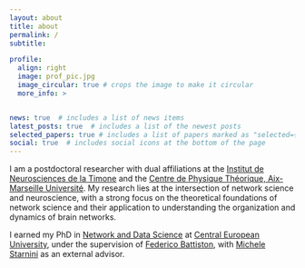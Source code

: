 ```yaml
---
layout: about
title: about
permalink: /
subtitle: 

profile:
  align: right
  image: prof_pic.jpg
  image_circular: true # crops the image to make it circular
  more_info: >


news: true  # includes a list of news items
latest_posts: true  # includes a list of the newest posts
selected_papers: true # includes a list of papers marked as "selected={true}"
social: true  # includes social icons at the bottom of the page
---
```


I am a postdoctoral researcher with dual affiliations at the [Institut de Neurosciences de la Timone](https://www.int.univ-amu.fr/) and the [Centre de Physique Théorique, Aix-Marseille Université](https://www.cpt.univ-mrs.fr/). My research lies at the intersection of network science and neuroscience, with a strong focus on the theoretical foundations of network science and their application to understanding the organization and dynamics of brain networks.  

I earned my PhD in [Network and Data Science](https://networkdatascience.ceu.edu/) at [Central European University](https://www.ceu.edu/), under the supervision of [Federico Battiston](https://scholar.google.com/citations?hl=it&user=aDf1nroAAAAJ&view_op=list_works&sortby=pubdate), with [Michele Starnini](https://scholar.google.com/citations?user=duBif0oAAAAJ&hl=en) as an external advisor. 